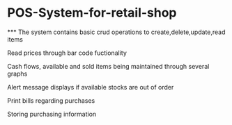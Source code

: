 # POS-System-for-retail-shop

*** The system contains basic crud operations to create,delete,update,read items

Read prices through bar code fuctionality

Cash flows, available and sold items being maintained through several graphs 

Alert message displays if available stocks are out of order

Print bills regarding purchases

Storing purchasing information






